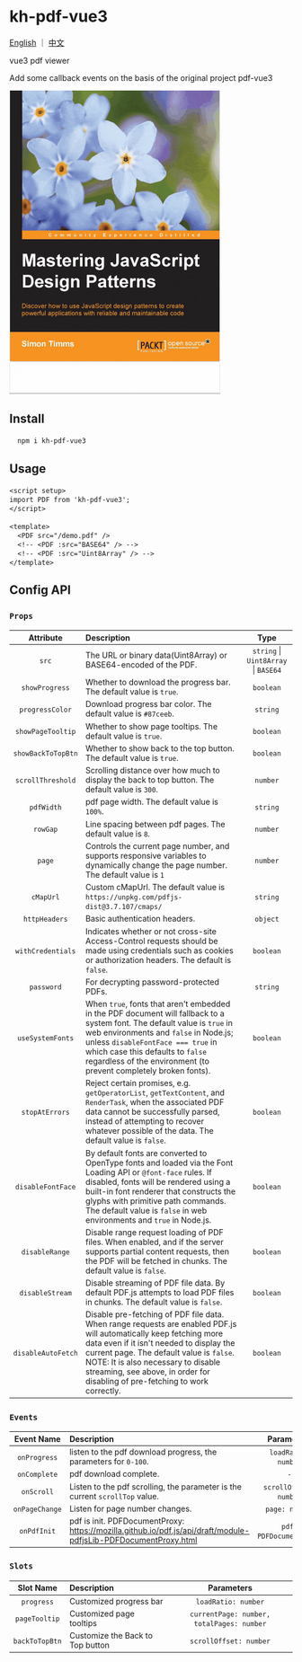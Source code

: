 # kh-pdf-vue3

[English](./README.md) ｜ [中文](./README_ZH.md)

vue3 pdf viewer

Add some callback events on the basis of the original project pdf-vue3

<img src="./pdf-vue3-demo.gif" style="width: 375px;" />

## Install

```bash
  npm i kh-pdf-vue3
```

## Usage

```vue
<script setup>
import PDF from 'kh-pdf-vue3';
</script>

<template>
  <PDF src="/demo.pdf" />
  <!-- <PDF :src="BASE64" /> -->
  <!-- <PDF :src="Uint8Array" /> -->
</template>
```

## Config API

### `Props`

|     Attribute      | Description                                                                                                                                                                                                                                                                                                                       |                 Type                 |
| :----------------: | :-------------------------------------------------------------------------------------------------------------------------------------------------------------------------------------------------------------------------------------------------------------------------------------------------------------------------------- | :----------------------------------: |
|       `src`        | The URL or binary data(Uint8Array) or BASE64-encoded of the PDF.                                                                                                                                                                                                                                                                  | `string` \| `Uint8Array` \| `BASE64` |
|   `showProgress`   | Whether to download the progress bar. The default value is `true`.                                                                                                                                                                                                                                                                |              `boolean`               |
|  `progressColor`   | Download progress bar color. The default value is `#87ceeb`.                                                                                                                                                                                                                                                                      |               `string`               |
| `showPageTooltip`  | Whether to show page tooltips. The default value is `true`.                                                                                                                                                                                                                                                                       |              `boolean`               |
| `showBackToTopBtn` | Whether to show back to the top button. The default value is `true`.                                                                                                                                                                                                                                                              |              `boolean`               |
| `scrollThreshold`  | Scrolling distance over how much to display the back to top button. The default value is `300`.                                                                                                                                                                                                                                   |               `number`               |
|     `pdfWidth`     | pdf page width. The default value is `100%`.                                                                                                                                                                                                                                                                                      |               `string`               |
|      `rowGap`      | Line spacing between pdf pages. The default value is `8`.                                                                                                                                                                                                                                                                         |               `number`               |
|       `page`       | Controls the current page number, and supports responsive variables to dynamically change the page number. The default value is `1`                                                                                                                                                                                               |               `number`               |
|     `cMapUrl`      | Custom cMapUrl. The default value is `https://unpkg.com/pdfjs-dist@3.7.107/cmaps/`                                                                                                                                                                                                                                                |               `string`               |
|   `httpHeaders`    | Basic authentication headers.                                                                                                                                                                                                                                                                                                     |               `object`               |
| `withCredentials`  | Indicates whether or not cross-site Access-Control requests should be made using credentials such as cookies or authorization headers. The default is `false`.                                                                                                                                                                    |              `boolean`               |
|     `password`     | For decrypting password-protected PDFs.                                                                                                                                                                                                                                                                                           |               `string`               |
|  `useSystemFonts`  | When `true`, fonts that aren't embedded in the PDF document will fallback to a system font. The default value is `true` in web environments and `false` in Node.js; unless `disableFontFace === true` in which case this defaults to `false` regardless of the environment (to prevent completely broken fonts).                  |              `boolean`               |
|   `stopAtErrors`   | Reject certain promises, e.g. `getOperatorList`, `getTextContent`, and `RenderTask`, when the associated PDF data cannot be successfully parsed, instead of attempting to recover whatever possible of the data. The default value is `false`.                                                                                    |              `boolean`               |
| `disableFontFace`  | By default fonts are converted to OpenType fonts and loaded via the Font Loading API or `@font-face` rules. If disabled, fonts will be rendered using a built-in font renderer that constructs the glyphs with primitive path commands. The default value is `false` in web environments and `true` in Node.js.                   |              `boolean`               |
|   `disableRange`   | Disable range request loading of PDF files. When enabled, and if the server supports partial content requests, then the PDF will be fetched in chunks. The default value is `false`.                                                                                                                                              |              `boolean`               |
|  `disableStream`   | Disable streaming of PDF file data. By default PDF.js attempts to load PDF files in chunks. The default value is `false`.                                                                                                                                                                                                         |              `boolean`               |
| `disableAutoFetch` | Disable pre-fetching of PDF file data. When range requests are enabled PDF.js will automatically keep fetching more data even if it isn't needed to display the current page. The default value is `false`. NOTE: It is also necessary to disable streaming, see above, in order for disabling of pre-fetching to work correctly. |              `boolean`               |

### `Events`

|   Event Name   | Description                                                                                                     |       Parameters        |
| :------------: | :-------------------------------------------------------------------------------------------------------------- | :---------------------: |
|  `onProgress`  | listen to the pdf download progress, the parameters for `0-100`.                                                |   `loadRatio: number`   |
|  `onComplete`  | pdf download complete.                                                                                          |           `-`           |
|   `onScroll`   | Listen to the pdf scrolling, the parameter is the current `scrollTop` value.                                    | `scrollOffset: number`  |
| `onPageChange` | Listen for page number changes.                                                                                 |     `page: number`      |
|  `onPdfInit`   | pdf is init. PDFDocumentProxy: https://mozilla.github.io/pdf.js/api/draft/module-pdfjsLib-PDFDocumentProxy.html | `pdf: PDFDocumentProxy` |

### `Slots`

|   Slot Name    | Description                      |                Parameters                 |
| :------------: | :------------------------------- | :---------------------------------------: |
|   `progress`   | Customized progress bar          |            `loadRatio: number`            |
| `pageTooltip`  | Customized page tooltips         | `currentPage: number, totalPages: number` |
| `backToTopBtn` | Customize the Back to Top button |          `scrollOffset: number`           |
